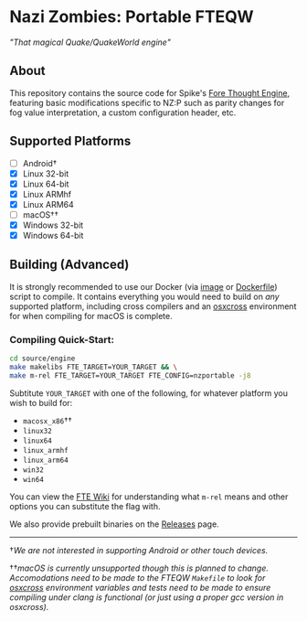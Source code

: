 # Nazi Zombies: Portable FTEQW
*"That magical Quake/QuakeWorld engine"*

## About
This repository contains the source code for Spike's [Fore Thought Engine](https://fte.triptohell.info/about), featuring basic modifications specific to NZ:P such as parity changes for fog value interpretation, a custom configuration header, etc.

## Supported Platforms
- [ ] Android†
- [x] Linux 32-bit
- [x] Linux 64-bit
- [x] Linux ARMhf
- [x] Linux ARM64
- [ ] macOS††
- [x] Windows 32-bit
- [x] Windows 64-bit

## Building (Advanced)
It is strongly recommended to use our Docker (via [image](https://hub.docker.com/r/motolegacy/fteqw) or [Dockerfile](https://github.com/nzp-team/tools/tree/main/fteqw-docker)) script to compile. It contains everything you would need to build on *any* supported platform, including cross compilers and an [osxcross](https://github.com/tpoechtrager/osxcross) environment for when compiling for macOS is complete.

### Compiling Quick-Start:
```bash
cd source/engine
make makelibs FTE_TARGET=YOUR_TARGET && \
make m-rel FTE_TARGET=YOUR_TARGET FTE_CONFIG=nzportable -j8
```

Subtitute `YOUR_TARGET` with one of the following, for whatever platform you wish to build for:
* `macosx_x86`††
* `linux32`
* `linux64`
* `linux_armhf`
* `linux_arm64`
* `win32`
* `win64`

You can view the [FTE Wiki](https://fte.triptohell.info/wiki/index.php/Compiling_FTEQW_For_Dummies#Understanding_Each_Build) for understanding what `m-rel` means and other options you can substitute the flag with.

We also provide prebuilt binaries on the [Releases](https://github.com/nzp-team/fteqw/releases/tag/bleeding-edge) page.

<hr>

†*We are not interested in supporting Android or other touch devices.*

††*macOS is currently unsupported though this is planned to change. Accomodations need to be made to the FTEQW `Makefile` to look for [osxcross](https://github.com/tpoechtrager/osxcross) environment variables and tests need to be made to ensure compiling under clang is functional (or just using a proper gcc version in osxcross).*